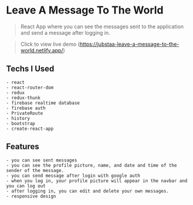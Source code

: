 # Leave A Message To The World

> React App where you can see the messages sent to the application and send a message after logging in.

> Click to view live demo
> (https://jubstaa-leave-a-message-to-the-world.netlify.app/)

## Techs I Used

    - react
    - react-router-dom
    - redux
    - redux-thunk
    - firebase realtime database
    - firebase auth
    - PrivateRoute
    - history
    - bootstrap
    - create-react-app

## Features

    - you can see sent messages
    - you can see the profile picture, name, and date and time of the sender of the message.
    - you can send message after login with google auth
    - when you log in, your profile picture will appear in the navbar and you can log out
    - after logging in, you can edit and delete your own messages.
    - responsive design
